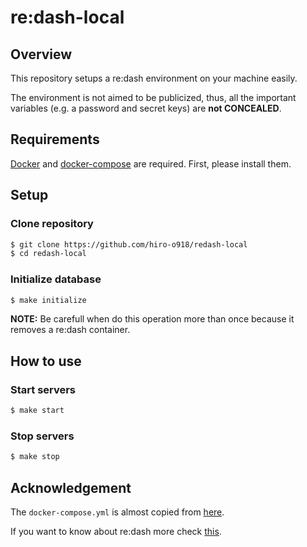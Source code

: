 # re:dash-local
## Overview
This repository setups a re:dash environment on your machine easily.

The environment is not aimed to be publicized, thus, all the important variables (e.g. a password and secret keys) are **not CONCEALED**.

## Requirements
[Docker](https://docs.docker.com/v17.12/install/) and [docker-compose](https://docs.docker.com/compose/install/) are required.
First, please install them.

## Setup
### Clone repository
```bash
$ git clone https://github.com/hiro-o918/redash-local
$ cd redash-local
```

### Initialize database
```bash
$ make initialize
````
**NOTE:**
Be carefull when do this operation more than once because it removes a re:dash container.

## How to use
### Start servers
```bash
$ make start
```

### Stop servers
```bash
$ make stop
```

## Acknowledgement
The `docker-compose.yml` is almost copied from [here](https://github.com/getredash/redash/blob/master/setup/docker-compose.yml).

If you want to know about re:dash more check [this](https://redash.io/).

